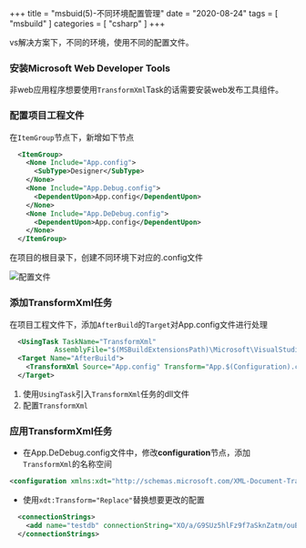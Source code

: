 +++
title = "msbuid(5)-不同环境配置管理"
date = "2020-08-24"
tags = [ "msbuild" ]
categories = [ "csharp" ]
+++

vs解决方案下，不同的环境，使用不同的配置文件。
<!--more-->

### 安装**Microsoft Web Developer Tools**

非web应用程序想要使用`TransformXml`Task的话需要安装web发布工具组件。

### 配置项目工程文件

在`ItemGroup`节点下，新增如下节点

```xml
  <ItemGroup>
    <None Include="App.config">
      <SubType>Designer</SubType>
    </None>
    <None Include="App.Debug.config">
      <DependentUpon>App.config</DependentUpon>
    </None>
    <None Include="App.DeDebug.config">
      <DependentUpon>App.config</DependentUpon>
    </None>
  </ItemGroup>
```

在项目的根目录下，创建不同环境下对应的.config文件

![配置文件](../../pictures/268BA9B3-246E-489a-BE13-CEA8F3A38E93.png '点我访问')

### 添加TransformXml任务

在项目工程文件下，添加`AfterBuild`的`Target`对App.config文件进行处理

```xml
  <UsingTask TaskName="TransformXml"
           AssemblyFile="$(MSBuildExtensionsPath)\Microsoft\VisualStudio\v15.0\Web\Microsoft.Web.Publishing.Tasks.dll" />
  <Target Name="AfterBuild">
    <TransformXml Source="App.config" Transform="App.$(Configuration).config" Destination="$(OutputPath)\$(AssemblyName).exe.config" />
  </Target>
```

1. 使用`UsingTask`引入`TransformXml`任务的dll文件
2. 配置`TransformXml`

### 应用TransformXml任务

* 在App.DeDebug.config文件中，修改**configuration**节点，添加`TransformXml`的名称空间

```xml
<configuration xmlns:xdt="http://schemas.microsoft.com/XML-Document-Transform">
```

* 使用`xdt:Transform="Replace"`替换想要更改的配置

```xml
  <connectionStrings>
    <add name="testdb" connectionString="XO/a/G9SUz5hlFz9f7aSknZatm/ouBJf6d/cOhv5pB4neoEWSrGyj60LSeAey1UuepYm5ItZ5FlmzBRfNfQfxA==" xdt:Transform="Replace"/>
  </connectionStrings>
```